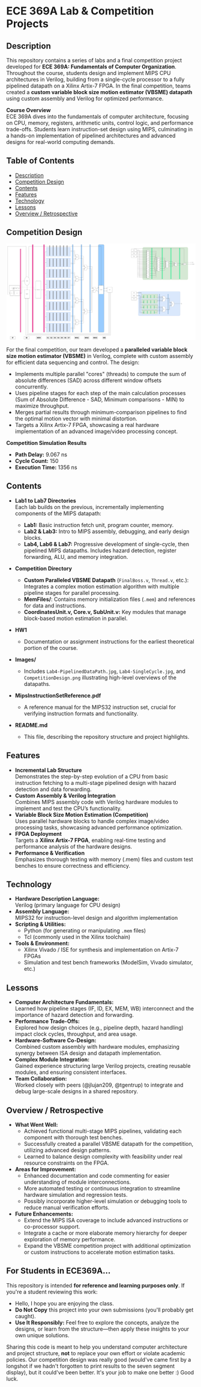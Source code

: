 # ECE 369A Lab & Competition Projects

## Description

This repository contains a series of labs and a final competition project developed for **ECE 369A: Fundamentals of Computer Organization**. Throughout the course, students design and implement MIPS CPU architectures in Verilog, building from a single-cycle processor to a fully pipelined datapath on a Xilinx Artix-7 FPGA. In the final competition, teams created a **custom variable block size motion estimator (VBSME) datapath** using custom assembly and Verilog for optimized performance.

**Course Overview**  
ECE 369A dives into the fundamentals of computer architecture, focusing on CPU, memory, registers, arithmetic units, control logic, and performance trade-offs. Students learn instruction-set design using MIPS, culminating in a hands-on implementation of pipelined architectures and advanced designs for real-world computing demands.

## Table of Contents

- [Description](#description)
- [Competition Design](#competition-design)
- [Contents](#contents)
- [Features](#features)
- [Technology](#technology)
- [Lessons](#lessons)
- [Overview / Retrospective](#overview--retrospective)

## Competition Design

![Competition Design Diagram](Images/CompetitionDesign.png)

For the final competition, our team developed a **paralleled variable block size motion estimator (VBSME)** in Verilog, complete with custom assembly for efficient data sequencing and control. The design:
- Implements multiple parallel "cores" (threads) to compute the sum of absolute differences (SAD) across different window offsets concurrently.
- Uses pipeline stages for each step of the main calculation processes (Sum of Absolute Difference - SAD, Minimum comparisons - MIN) to maximize throughput.
- Merges partial results through minimum-comparison pipelines to find the optimal motion vector with minimal distortion.
- Targets a Xilinx Artix-7 FPGA, showcasing a real hardware implementation of an advanced image/video processing concept.

**Competition Simulation Results**  
- **Path Delay:** 9.067 ns  
- **Cycle Count:** 150  
- **Execution Time:** 1356 ns  

## Contents

- **Lab1 to Lab7 Directories**  
  Each lab builds on the previous, incrementally implementing components of the MIPS datapath:
  - **Lab1:** Basic instruction fetch unit, program counter, memory.  
  - **Lab2 & Lab3:** Intro to MIPS assembly, debugging, and early design blocks.  
  - **Lab4, Lab6 & Lab7:** Progressive development of single-cycle, then pipelined MIPS datapaths. Includes hazard detection, register forwarding, ALU, and memory integration.

- **Competition Directory**  
  - **Custom Paralleled VBSME Datapath** (`FinalBoss.v`, `Thread.v`, etc.): Integrates a complex motion estimation algorithm with multiple pipeline stages for parallel processing.
  - **MemFiles/**: Contains memory initialization files (`.mem`) and references for data and instructions.
  - **CoordinatesUnit.v, Core.v, SubUnit.v:** Key modules that manage block-based motion estimation in parallel.

- **HW1**  
  - Documentation or assignment instructions for the earliest theoretical portion of the course.

- **Images/**  
  - Includes `Lab4-PipelinedDataPath.jpg`, `Lab4-SingleCycle.jpg`, and `CompetitionDesign.png` illustrating high-level overviews of the datapaths.

- **MipsInstructionSetReference.pdf**  
  - A reference manual for the MIPS32 instruction set, crucial for verifying instruction formats and functionality.

- **README.md**  
  - This file, describing the repository structure and project highlights.

## Features

- **Incremental Lab Structure**  
  Demonstrates the step-by-step evolution of a CPU from basic instruction fetching to a multi-stage pipelined design with hazard detection and data forwarding.
- **Custom Assembly & Verilog Integration**  
  Combines MIPS assembly code with Verilog hardware modules to implement and test the CPU’s functionality.
- **Variable Block Size Motion Estimation (Competition)**  
  Uses parallel hardware blocks to handle complex image/video processing tasks, showcasing advanced performance optimization.
- **FPGA Deployment**  
  Targets a **Xilinx Artix-7 FPGA**, enabling real-time testing and performance analysis of the hardware designs.
- **Performance & Verification**  
  Emphasizes thorough testing with memory (.mem) files and custom test benches to ensure correctness and efficiency.

## Technology

- **Hardware Description Language:**  
  Verilog (primary language for CPU design)
- **Assembly Language:**  
  MIPS32 for instruction-level design and algorithm implementation
- **Scripting & Utilities:**  
  - Python (for generating or manipulating `.mem` files)  
  - Tcl (commonly used in the Xilinx toolchain)  
- **Tools & Environment:**  
  - Xilinx Vivado / ISE for synthesis and implementation on Artix-7 FPGAs  
  - Simulation and test bench frameworks (ModelSim, Vivado simulator, etc.)

## Lessons

- **Computer Architecture Fundamentals:**  
  Learned how pipeline stages (IF, ID, EX, MEM, WB) interconnect and the importance of hazard detection and forwarding.
- **Performance Trade-Offs:**  
  Explored how design choices (e.g., pipeline depth, hazard handling) impact clock cycles, throughput, and area usage.
- **Hardware-Software Co-Design:**  
  Combined custom assembly with hardware modules, emphasizing synergy between ISA design and datapath implementation.
- **Complex Module Integration:**  
  Gained experience structuring large Verilog projects, creating reusable modules, and ensuring consistent interfaces.
- **Team Collaboration:**  
  Worked closely with peers (@jlujan209, @tgentrup) to integrate and debug large-scale designs in a shared repository.

## Overview / Retrospective

- **What Went Well:**  
  - Achieved functional multi-stage MIPS pipelines, validating each component with thorough test benches.  
  - Successfully created a parallel VBSME datapath for the competition, utilizing advanced design patterns.  
  - Learned to balance design complexity with feasibility under real resource constraints on the FPGA.
- **Areas for Improvement:**  
  - Enhanced documentation and code commenting for easier understanding of module interconnections.  
  - More automated testing or continuous integration to streamline hardware simulation and regression tests.  
  - Possibly incorporate higher-level simulation or debugging tools to reduce manual verification efforts.
- **Future Enhancements:**  
  - Extend the MIPS ISA coverage to include advanced instructions or co-processor support.  
  - Integrate a cache or more elaborate memory hierarchy for deeper exploration of memory performance.  
  - Expand the VBSME competition project with additional optimization or custom instructions to accelerate motion estimation tasks.

## For Students in ECE369A...

This repository is intended **for reference and learning purposes only**. If you're a student reviewing this work:

- Hello, I hope you are enjoying the class.
- **Do Not Copy** this project into your own submissions (you'll probably get caught).  
- **Use It Responsibly:** Feel free to explore the concepts, analyze the designs, or learn from the structure—then apply these insights to your own unique solutions.

Sharing this code is meant to help you understand computer architecture and project structure, **not** to replace your own effort or violate academic policies. Our competition design was really good (would've came first by a longshot if we hadn't forgotten to print results to the seven segment display), but it could've been better. It's your job to make one better :) Good luck.
